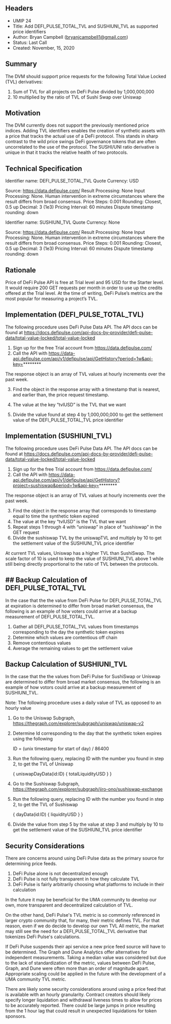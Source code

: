 ## Headers
 - UMIP 24
 - Title: Add DEFI_PULSE_TOTAL_TVL and SUSHIUNI_TVL as supported price identifiers
 - Author:  Bryan Campbell (bryanjcampbell1@gmail.com)
 - Status: Last Call
 - Created: November, 15, 2020


## Summary
The DVM should support price requests for the following Total Value Locked (TVL) derivatives:

1) Sum of TVL for all projects on DeFi Pulse divided by 1,000,000,000
2) 10 multiplied by the ratio of TVL of Sushi Swap over Uniswap



## Motivation

The DVM currently does not support the previously mentioned price indices.
Adding TVL identifiers enables the creation of synthetic assets with a price that tracks the actual use of a DeFi protocol.  This stands in sharp contrast to the wild price swings DeFi governance tokens that are often uncorrelated to the use of the protocol.  The SUSHI/UNI ratio derivative is unique in that it tracks the relative health of two protocols.  


## Technical Specification

Identifier name: DEFI_PULSE_TOTAL_TVL
Quote Currency: USD

Source: https://data.defipulse.com/
Result Processing: None
Input Processing: None. Human intervention in extreme circumstances where the result differs from broad consensus.
Price Steps: 0.001 
Rounding: Closest, 0.5 up
Decimal: 3 (1e3)
Pricing Interval: 60 minutes
Dispute timestamp rounding: down 


Identifier name: SUSHIUNI_TVL
Quote Currency: None

Source: https://data.defipulse.com/
Result Processing: None
Input Processing: None. Human intervention in extreme circumstances where the result differs from broad consensus.
Price Steps: 0.001 
Rounding: Closest, 0.5 up
Decimal: 3 (1e3)
Pricing Interval: 60 minutes
Dispute timestamp rounding: down 


## Rationale

Price of DeFi Pulse API is free at Trial level and 95 USD for the Starter level.
It would require 200 GET requests per month in order to use up the credits offered at the Trial level.
At the time of writing, DeFi Pulse’s metrics are the most popular for measuring a project’s TVL. 

## Implementation (DEFI_PULSE_TOTAL_TVL)

The following procedure uses DeFi Pulse Data API.  The API docs can be found at https://docs.defipulse.com/api-docs-by-provider/defi-pulse-data/total-value-locked/total-value-locked


1) Sign up for the free Trial account from https://data.defipulse.com/
2) Call the API with https://data-api.defipulse.com/api/v1/defipulse/api/GetHistory?period=1w&api-key=********

The response object is an array of TVL values at hourly increments over the past week.

3) Find the object in the response array with a timestamp that is nearest, and earlier than, the price request timestamp.

4) The value at the key “tvlUSD” is the TVL that we want
5) Divide the value found at step 4 by 1,000,000,000 to get the settlement value of the DEFI_PULSE_TOTAL_TVL price identifier


## Implementation (SUSHIUNI_TVL)
The following procedure uses DeFi Pulse Data API.  The API docs can be found at https://docs.defipulse.com/api-docs-by-provider/defi-pulse-data/total-value-locked/total-value-locked

1) Sign up for the free Trial account from https://data.defipulse.com/
2) Call the API with https://data-api.defipulse.com/api/v1/defipulse/api/GetHistory?project=sushiswap&period=1w&api-key=********

The response object is an array of TVL values at hourly increments over the past week.

3) Find the object in the response array that corresponds to timestamp equal to time the synthetic token expired
4) The value at the key “tvlUSD” is the TVL that we want
5) Repeat steps 1 through 4 with “uniswap” in place of “sushiswap” in the GET request
6) Divide the sushiswap TVL by the uniswapTVL and multiply by 10 to get the settlement value of the SUSHIUNI_TVL price identifier

At current TVL values, Uniswap has a higher TVL than SushiSwap.  The scale factor of 10 is used to keep the value of SUSHIUNI_TVL above 1 while  still being directly proportional to the ratio of TVL between the protocols.
 

## ## Backup Calculation of DEFI_PULSE_TOTAL_TVL 


In the case that the the value from DeFi Pulse for DEFI_PULSE_TOTAL_TVL at expiration is determined to differ from broad market consensus, the following is an example of how voters could arrive at a backup measurement of DEFI_PULSE_TOTAL_TVL.

1) Gather all DEFI_PULSE_TOTAL_TVL values from timestamps corresponding to the day the synthetic token expires
2) Determine which values are contentious off chain 
3) Remove contentious values 
4) Average the remaining values to get the settlement value 

## Backup Calculation of SUSHIUNI_TVL

In the case that the the values from DeFi Pulse for SushiSwap or Uniswap are determined to differ from broad market consensus, the following is an example of how votors could arrive at a backup measurement of SUSHIUNI_TVL.

Note: The following procedure uses a daily value of TVL as opposed to an hourly value

1) Go to the Uniswap Subgraph, https://thegraph.com/explorer/subgraph/uniswap/uniswap-v2
2)  Determine Id corresponding to the day that the synthetic token expires using the following
    
    ID = (unix timestamp for start of day) / 86400 
    
3) Run the following query, replacing ID with the number you found in step 2, to get the TVL of Uniswap

    {
        uniswapDayData(id:ID) 
        {
            totalLiquidityUSD
        }
    }
    
4) Go to the Sushiswap Subgraph, https://thegraph.com/explorer/subgraph/jiro-ono/sushiswap-exchange
5) Run the following query, replacing ID with the number you found in step 2, to get the TVL of Sushiswap
    
    {
        dayData(id:ID) 
        {
            liquidityUSD
        }
    }

6) Divide the value from step 5 by the value at step 3 and multiply by 10 to get the settlement value of the SUSHIUNI_TVL price identifier



## Security Considerations

There are concerns around using DeFi Pulse data as the primary source for determining price feeds. 

1) DeFi Pulse alone is not decentralized enough
2) DeFi Pulse is not fully transparent in how they calculate TVL
3) DeFi Pulse is fairly arbitrarily choosing what platforms to include in their calculation      

In the future it may be beneficial for the UMA community to develop our own, more transparent and decentralized calculation of TVL.

On the other hand, DeFi Pulse's TVL metric is so commonly referenced in larger crypto community that, for many, their metric defines TVL.  For that reason, even if we do decide to develop our own TVL All metric, the market may still see the need for a DEFI_PULSE_TOTAL_TVL derivative that tokenizes DeFi Pulse's calculations. 

If DeFi Pulse suspends their api service a new price feed source will have to be determined.  The Graph and Dune Analytics offer alternatives for independent measurements.  Taking a median value was considered but due to the lack of standardization of the metric, values between DeFi Pulse, Graph, and Dune were often more than an order of magnitude apart. Appropriate scaling could be applied in the future with the development of a UMA community TVL metric.

There are likely some security considerations around using a price feed that is available with an hourly granularity. Contract creators should likely specify longer liquidation and withdrawal liveness times to allow for prices to be accurately reported. There could be large jumps in price resulting from the 1 hour lag that could result in unexpected liquidations for token sponsors.
